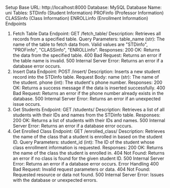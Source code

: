 Setup
Base URL: http://localhost:8000
Database: MySQL
Database Name: uni
Tables:
STDinfo (Student Information)
PROFinfo (Professor Information)
CLASSinfo (Class Information)
ENROLLinfo (Enrollment Information)
Endpoints
1. Fetch Table Data
Endpoint: GET /fetch_table/
Description: Retrieves all records from a specified table.
Query Parameters:
table_name (str): The name of the table to fetch data from. Valid values are "STDinfo", "PROFinfo", "CLASSinfo", "ENROLLinfo".
Responses:
200 OK: Returns the data from the specified table.
400 Bad Request: Returns an error if the table name is invalid.
500 Internal Server Error: Returns an error if a database error occurs.
2. Insert Data
Endpoint: POST /insert/
Description: Inserts a new student record into the STDinfo table.
Request Body:
name (str): The name of the student.
phone (int): The student's phone number.
Responses:
200 OK: Returns a success message if the data is inserted successfully.
400 Bad Request: Returns an error if the phone number already exists in the database.
500 Internal Server Error: Returns an error if an unexpected issue occurs.
3. Get Students
Endpoint: GET /students/
Description: Retrieves a list of all students with their IDs and names from the STDinfo table.
Responses:
200 OK: Returns a list of students with their IDs and names.
500 Internal Server Error: Returns an error if a database error occurs.
4. Get Enrolled Class
Endpoint: GET /enrolled_class/
Description: Retrieves the name of the class that a student is enrolled in based on the student ID.
Query Parameters:
student_id (int): The ID of the student whose class enrollment information is requested.
Responses:
200 OK: Returns the name of the class the student is enrolled in.
404 Not Found: Returns an error if no class is found for the given student ID.
500 Internal Server Error: Returns an error if a database error occurs.
Error Handling
400 Bad Request: Invalid request parameters or data.
404 Not Found: Requested resource or data not found.
500 Internal Server Error: Issues with the database or unexpected errors.
